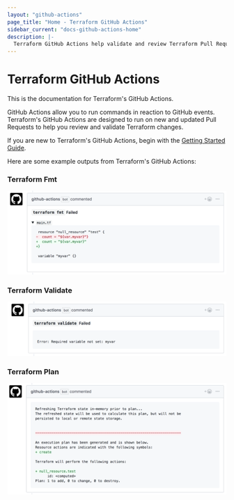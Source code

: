 ```yaml
---
layout: "github-actions"
page_title: "Home - Terraform GitHub Actions"
sidebar_current: "docs-github-actions-home"
description: |-
  Terraform GitHub Actions help validate and review Terraform Pull Requests.
---
```


# Terraform GitHub Actions

This is the documentation for Terraform's GitHub Actions.

GitHub Actions allow you to run commands in reaction to GitHub events.
Terraform's GitHub Actions are designed to run on new and updated Pull Requests to help you review
and validate Terraform changes.

If you are new to Terraform's GitHub Actions, begin with the
[Getting Started Guide](./getting-started).

Here are some example outputs from Terraform's GitHub Actions:
### Terraform Fmt
![Terraform Fmt Action](./actions/images/fmt.png)

### Terraform Validate
![Terraform Validate Action](./actions/images/validate.png)

### Terraform Plan
![Terraform Plan Action](./actions/images/plan.png)
